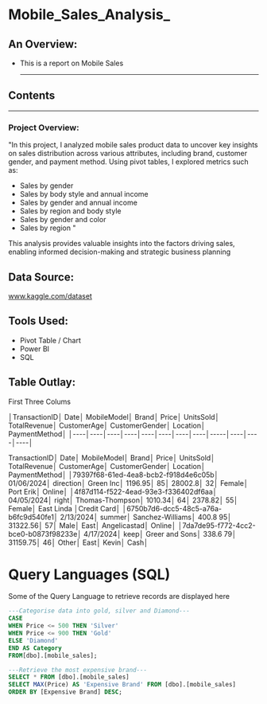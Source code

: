 # Mobile_Sales_Analysis_

## An Overview:
+ This is a report on Mobile Sales

  ---

## Contents

---
### Project Overview:
"In this project, I analyzed mobile sales product data to uncover key insights on sales distribution across various attributes, including brand, customer gender, and payment method. Using pivot tables, I explored metrics such as:

- Sales by gender
- Sales by body style and annual income
- Sales by gender and annual income
- Sales by region and body style
- Sales by gender and color
- Sales by region "

This analysis provides valuable insights into the factors driving sales, enabling informed decision-making and strategic business planning

## Data Source:
www.kaggle.com/dataset

## Tools Used:
+ Pivot Table / Chart
+ Power BI
+ SQL


## Table Outlay:
First Three Colums

│TransactionID│ Date│	MobileModel│	Brand│	Price│	UnitsSold│	TotalRevenue│	CustomerAge│	CustomerGender│	Location│	PaymentMethod│
│----│----│----│----│----│----│----│----│-----│----│----│----│

TransactionID│	Date│	MobileModel│	Brand│	Price│	UnitsSold│	TotalRevenue│	CustomerAge│	CustomerGender│	Location│	PaymentMethod│
│79397f68-61ed-4ea8-bcb2-f918d4e6c05b│	01/06/2024│	direction│	Green Inc│	1196.95│	85│	28002.8│	32│	Female│	Port Erik│	Online│
│4f87d114-f522-4ead-93e3-f336402df6aa│	04/05/2024│	right│	Thomas-Thompson│	1010.34│	64│	2378.82│	55│	Female│	East Linda	│Credit Card│
│6750b7d6-dcc5-48c5-a76a-b6fc9d540fe1│	2/13/2024│	summer│	Sanchez-Williams│	400.8	95│	31322.56│	57│	Male│	East│ Angelicastad│	Online│
│7da7de95-f772-4cc2-bce0-b0873f98233e│	4/17/2024│	keep│	Greer and Sons│	338.6	79│	31159.75│	46│	Other│	East│ Kevin│	Cash│


# Query Languages (SQL)

Some of the Query Language to retrieve records are displayed here
``` SQL
---Categorise data into gold, silver and Diamond---
CASE
WHEN Price <= 500 THEN 'Silver'
WHEN Price <= 900 THEN 'Gold'
ELSE 'Diamond'
END AS Category
FROM[dbo].[mobile_sales];
```
```SQL
---Retrieve the most expensive brand---
SELECT * FROM [dbo].[mobile_sales]
SELECT MAX(Price) AS 'Expensive Brand' FROM [dbo].[mobile_sales]
ORDER BY [Expensive Brand] DESC;
```












